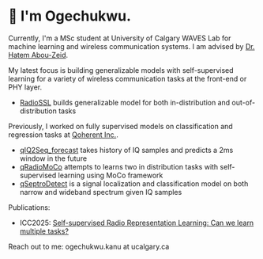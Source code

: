 # 👋 I'm Ogechukwu.

Currently, I'm a MSc student at University of Calgary WAVES Lab for machine learning and wireless communication systems. I am advised by [Dr. Hatem Abou-Zeid](https://profiles.ucalgary.ca/hatem-abou-zeid).

My latest focus is building generalizable models with self-supervised learning for a variety of wireless communication tasks at the front-end or PHY layer.

- [RadioSSL](https://github.com/AllisonOge/RadioSSL) builds generalizable model for both in-distribution and out-of-distribution tasks

Previously, I worked on fully supervised models on classification and regression tasks at [Qoherent Inc.](https://qoherent.ai/).

- [qIQ2Seq_forecast](https://github.com/Qoherent-WAVESLAB/qIQ2Seq_forecast) takes history of IQ samples and predicts a 2ms window in the future
- [qRadioMoCo](https://github.com/Qoherent-WAVESLAB/qRadioMoCo) attempts to learns two in distribution tasks with self-supervised learning using MoCo framework
- [qSeptroDetect](https://github.com/Qoherent-WAVESLAB/qSpectroDetect) is a signal localization and classification model on both narrow and wideband spectrum given IQ samples

Publications:

- ICC2025: [Self-supervised Radio Representation Learning: Can we learn multiple tasks?]()

Reach out to me: ogechukwu.kanu at ucalgary.ca
